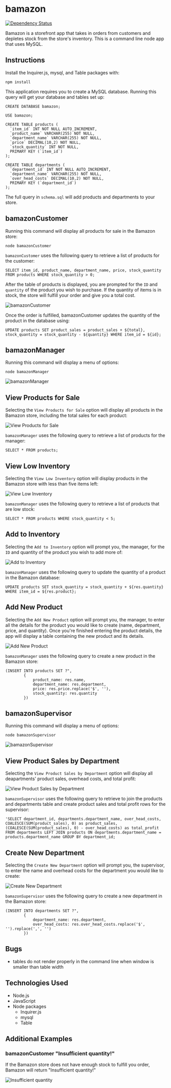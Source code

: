 # bamazon

[![Dependency Status](https://david-dm.org/jlouie10/bamazon-node.svg)](https://david-dm.org/jlouie10/bamazon-node)

Bamazon is a storefront app that takes in orders from customers and depletes stock from the store's inventory. This is a command line node app that uses MySQL.

## Instructions

Install the Inquirer.js, mysql, and Table packages with:

```
npm install
```

This application requires you to create a MySQL database. Running this query will get your database and tables set up:

```
CREATE DATABASE bamazon;

USE bamazon;

CREATE TABLE products (
  `item_id` INT NOT NULL AUTO_INCREMENT,
  `product_name` VARCHAR(255) NOT NULL,
  `department_name` VARCHAR(255) NOT NULL,
  `price` DECIMAL(10,2) NOT NULL,
  `stock_quantity` INT NOT NULL,
  PRIMARY KEY (`item_id`)
);

CREATE TABLE departments (
  `department_id` INT NOT NULL AUTO_INCREMENT,
  `department_name` VARCHAR(255) NOT NULL,
  `over_head_costs` DECIMAL(10,2) NOT NULL,
  PRIMARY KEY (`department_id`)
);
```

The full query in `schema.sql` will add products and departments to your store.

## bamazonCustomer

Running this command will display all products for sale in the Bamazon store:

```
node bamazonCustomer
```

`bamazonCustomer` uses the following query to retrieve a list of products for the customer:

```
SELECT item_id, product_name, department_name, price, stock_quantity FROM products WHERE stock_quantity > 0;
```

After the table of products is displayed, you are prompted for the `ID` and `quantity` of the product you wish to purchase. If the quantity of items is in stock, the store will fulfill your order and give you a total cost.

![bamazonCustomer](examples/customer.png)

Once the order is fulfilled, bamazonCustomer updates the quantity of the product in the database using:

```
UPDATE products SET product_sales = product_sales + ${total}, stock_quantity = stock_quantity - ${quantity} WHERE item_id = ${id};
```

## bamazonManager

Running this command will display a menu of options:

```
node bamazonManager
```

![bamazonManager](examples/manager.png)

## View Products for Sale

Selecting the `View Products for Sale` option will display all products in the Bamazon store, including the total sales for each product:

![View Products for Sale](examples/manager_products.png)

`bamazonManager` uses the following query to retrieve a list of products for the manager:

```
SELECT * FROM products;
```

## View Low Inventory

Selecting the `View Low Inventory` option will display products in the Bamazon store with less than five items left:

![View Low Inventory](examples/manager_low_inventory.png)

`bamazonManager` uses the following query to retrieve a list of products that are low stock:

```
SELECT * FROM products WHERE stock_quantity < 5;
```

## Add to Inventory

Selecting the `Add to Inventory` option will prompt you, the manager, for the `ID` and quantity of the product you wish to add more of:

![Add to Inventory](examples/manager_add_inventory.png)

`bamazonManager` uses the following query to update the quantity of a product in the Bamazon database:

```
UPDATE products SET stock_quantity = stock_quantity + ${res.quantity} WHERE item_id = ${res.product};
```

## Add New Product

Selecting the `Add New Product` option will prompt you, the manager, to enter all the details for the product you would like to create (name, department, price, and quantity). Once you're finished entering the product details, the app will display a table containing the new product and its details.

![Add New Product](examples/manager_new_product.png)

`bamazonManager` uses the following query to create a new product in the Bamazon store:

```
(INSERT INTO products SET ?",
        {
            product_name: res.name,
            department_name: res.department,
            price: res.price.replace('$', ''),
            stock_quantity: res.quantity
        })
```

## bamazonSupervisor

Running this command will display a menu of options:

```
node bamazonSupervisor
```

![bamazonSupervisor](examples/supervisor.png)

## View Product Sales by Department

Selecting the `View Product Sales by Department` option will display all deapartments' product sales, overhead costs, and total profit:

![View Product Sales by Department](examples/supervisor_sales.png)

`bamazonSupervisor` uses the following query to retrieve to join the products and departments table and create product sales and total profit rows for the supervisor:

```
'SELECT department_id, departments.department_name, over_head_costs, COALESCE(SUM(product_sales), 0) as product_sales, (COALESCE(SUM(product_sales), 0) - over_head_costs) as total_profit FROM departments LEFT JOIN products ON departments.department_name = products.department_name GROUP BY department_id;
```

## Create New Department

Selecting the `Create New Department` option will prompt you, the supervisor, to enter the name and overhead costs for the department you would like to create:

![Create New Department](examples/supervisor_new_department.png)

`bamazonSupervisor` uses the following query to create a new department in the Bamazon store:

```
(INSERT INTO departments SET ?",
        {
            department_name: res.department,
            over_head_costs: res.over_head_costs.replace('$', '').replace(',', '')
        })
```

## Bugs

* tables do not render properly in the command line when window is smaller than table width

## Technologies Used

* Node.js
* JavaScript
* Node packages
    * Inquirer.js
    * mysql
    * Table

## Additional Examples

### bamazonCustomer "Insufficient quantity!"

If the Bamazon store does not have enough stock to fulfill you order, Bamazon will return "Insufficient quantity!"

![Insufficient quantity](examples/customer_insufficient_quantity.png)